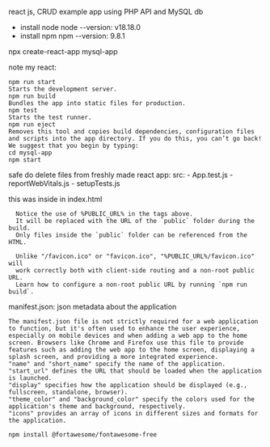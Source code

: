 react js, CRUD example app using PHP API and MySQL db
- install node
node --version: v18.18.0
- install npm
npm --version: 9.8.1

npx create-react-app mysql-app

note my react:

    npm run start
    Starts the development server.
    npm run build
    Bundles the app into static files for production.
    npm test
    Starts the test runner.
    npm run eject
    Removes this tool and copies build dependencies, configuration files
    and scripts into the app directory. If you do this, you can’t go back!
    We suggest that you begin by typing:
    cd mysql-app
    npm start

safe do delete files from freshly made react app:
src:
    - App.test.js
    - reportWebVitals.js
    - setupTests.js

this was inside <head></head> in index.html

      Notice the use of %PUBLIC_URL% in the tags above.
      It will be replaced with the URL of the `public` folder during the build.
      Only files inside the `public` folder can be referenced from the HTML.

      Unlike "/favicon.ico" or "favicon.ico", "%PUBLIC_URL%/favicon.ico" will
      work correctly both with client-side routing and a non-root public URL.
      Learn how to configure a non-root public URL by running `npm run build`.

manifest.json: json metadata about the application

    The manifest.json file is not strictly required for a web application to function, but it's often used to enhance the user experience, especially on mobile devices and when adding a web app to the home screen. Browsers like Chrome and Firefox use this file to provide features such as adding the web app to the home screen, displaying a splash screen, and providing a more integrated experience.
    "name" and "short_name" specify the name of the application.
    "start_url" defines the URL that should be loaded when the application is launched.
    "display" specifies how the application should be displayed (e.g., fullscreen, standalone, browser).
    "theme_color" and "background_color" specify the colors used for the application's theme and background, respectively.
    "icons" provides an array of icons in different sizes and formats for the application.

    npm install @fortawesome/fontawesome-free